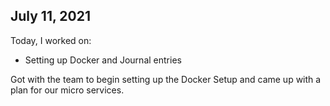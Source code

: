 ## July 11, 2021

Today, I worked on:

* Setting up Docker and Journal entries

Got with the team to begin setting up the 
Docker Setup and came up with a plan for 
our micro services.